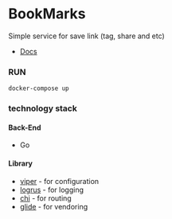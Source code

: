 # BookMarks

Simple service for save link (tag, share and etc)

- [Docs](https://documenter.getpostman.com/view/95030/go-bookmarks/6n7Srf9)

### RUN

```
docker-compose up
```

### technology stack

#### Back-End

* Go

#### Library

+ [viper](github.com/spf13/viper) - for configuration
+ [logrus](github.com/Sirupsen/logrus) - for logging
+ [chi](github.com/pressly/chi) - for routing
+ [glide](github.com/Masterminds/glide) - for vendoring
